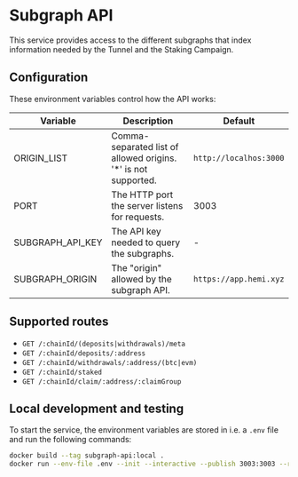 # Subgraph API

This service provides access to the different subgraphs that index information needed by the Tunnel and the Staking Campaign.

## Configuration

These environment variables control how the API works:

| Variable         | Description                                                     | Default                |
| ---------------- | --------------------------------------------------------------- | ---------------------- |
| ORIGIN_LIST      | Comma-separated list of allowed origins. '\*' is not supported. | `http://localhos:3000` |
| PORT             | The HTTP port the server listens for requests.                  | 3003                   |
| SUBGRAPH_API_KEY | The API key needed to query the subgraphs.                      | -                      |
| SUBGRAPH_ORIGIN  | The "origin" allowed by the subgraph API.                       | `https://app.hemi.xyz` |

## Supported routes

- `GET /:chainId/(deposits|withdrawals)/meta`
- `GET /:chainId/deposits/:address`
- `GET /:chainId/withdrawals/:address/(btc|evm)`
- `GET /:chainId/staked`
- `GET /:chainId/claim/:address/:claimGroup`

## Local development and testing

To start the service, the environment variables are stored in i.e. a `.env` file and run the following commands:

```sh
docker build --tag subgraph-api:local .
docker run --env-file .env --init --interactive --publish 3003:3003 --rm --tty subgraph-api:local
```
